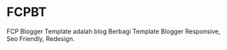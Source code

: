 # FCPBT
FCP Blogger Template adalah blog Berbagi Template Blogger Responsive, Seo Friendly, Redesign.
